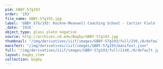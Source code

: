 ```yaml
---
pid: GBBY-57g193
order: '193'
file_name: GBBY-57g193.jpg
label: 'GBBY 57G/193: Rockne-Meanwell Coaching School - Cartier Field - 1926'
_date: '1926'
object_type: glass plate negative
source: http://archives.nd.edu/Bagby/GBBY-57g193.jpg
thumbnail: "/img/derivatives/iiif/images/GBBY-57g193/full/250,/0/default.jpg"
manifest: "/img/derivatives/iiif/images/GBBY-57g193/manifest.json"
full: "/img/derivatives/iiif/images/GBBY-57g193/full/1140,/0/default.jpg"
layout: bagby_item
collection: bagby
---
```

